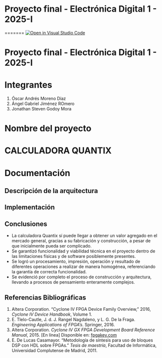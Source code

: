# Proyecto final - Electrónica Digital 1 - 2025-I
=======
[![Open in Visual Studio Code](https://classroom.github.com/assets/open-in-vscode-2e0aaae1b6195c2367325f4f02e2d04e9abb55f0b24a779b69b11b9e10269abc.svg)](https://classroom.github.com/online_ide?assignment_repo_id=19969995&assignment_repo_type=AssignmentRepo)
# Proyecto final - Electrónica Digital 1 - 2025-I

<h1>Integrantes</h1>
<ol>
<li>Óscar Andrés Moreno Díaz</li>
<li>Ángel Gabriel Jiménez ROmero</li>
<li>Jonathan Steven Godoy Mora</li>
</ol>

<h1>Nombre del proyecto</h1>
<h1>CALCULADORA QUANTIX</h1>
<h1>Documentación</h1>

<h2>Descripción de la arquitectura</h2>

<h2>Implementación</h2>
</section>
<h2>Conclusiones</h2>
  <ul>
    <li>La calculadora Quantix sí puede llegar a obtener un valor agregado en el mercado general, gracias a su fabricación y construcción, a pesar de que inicialmente pueda ser complicado.</li>
    <li>Se garantizó funcionalidad y viabilidad técnica en el proyecto dentro de las limitaciones físicas y de software posiblemente presentes.</li>
    <li>Se logró un procesamiento, impresión, operación y resultado de diferentes operaciones a realizar de manera homogénea, referenciando la garantía de correcta funcionalidad.</li>
    <li>Se evidenció por completo el proceso de construcción y arquitectura, llevando a procesos de pensamiento enteramente complejos.</li>
  </ul>
</section>
<h2>Referencias Bibliográficas</h2>
  <ol>
    <li>
      Altera Corporation. “Cyclone IV FPGA Device Family Overview,” 2016, <em>Cyclone IV Device Handbook</em>, Volume 1.
    </li>
    <li>
      E. Tlelo-Cautle, J. d. J. Rangel Nagdaleno, y L. G. De la Fraga. <em>Engineering Applications of FPGA’s</em>. Springer, 2016.
    </li>
    <li>
      Altera Corporation. <em>Cyclone IV GX FPGA Development Board Reference Manual</em>, 2015. [En línea] Disponible en: 
      <a href="https://www.fpgakey.com/uploads/files/downloadfile/20231218/034025rm_civgx_fpga_dev_board.pdf" target="_blank">
        fpgakey.com
      </a>
    </li>
    <li>
      E. De Lucas Casamayor. “Metodología de síntesis para uso de bloques DSP con HDL sobre FPGAs.” <em>Tesis de maestría</em>, Facultad de Informática, Universidad Complutense de Madrid, 2011.
    </li>
  </ol>
</section>

